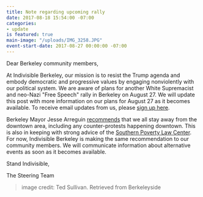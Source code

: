 ```yaml
---
title: Note regarding upcoming rally
date: 2017-08-18 15:54:00 -07:00
categories:
- update
is featured: true
main-image: "/uploads/IMG_3258.JPG"
event-start-date: 2017-08-27 00:00:00 -07:00
---
```


Dear Berkeley community members,

At Indivisible Berkeley, our mission is to resist the Trump agenda and embody democratic and progressive values by engaging nonviolently with our political system. We are aware of plans for another White Supremacist and neo-Nazi "Free Speech" rally in Berkeley on August 27. We will update this post with more information on our plans for August 27 as it becomes available. To receive email updates from us, please [sign up here](https://www.indivisibleberkeley.org/join.html).

Berkeley Mayor Jesse Arreguin [recommends](https://www.jessearreguin.com/blog-1/2017/8/18/how-do-we-act-in-the-face-of-bigotry-bzl6p) that we all stay away from the downtown area, including any counter-protests happening downtown. This is also in keeping with strong advice of the [Southern Poverty Law Center](https://www.splcenter.org/20170814/ten-ways-fight-hate-community-response-guide). For now, Indivisible Berkeley is making the same recommendation to our community members. We will communicate information about alternative events as soon as it becomes available.

Stand Indivisible,

The Steering Team

> image credit: Ted Sullivan. Retrieved from Berkeleyside
